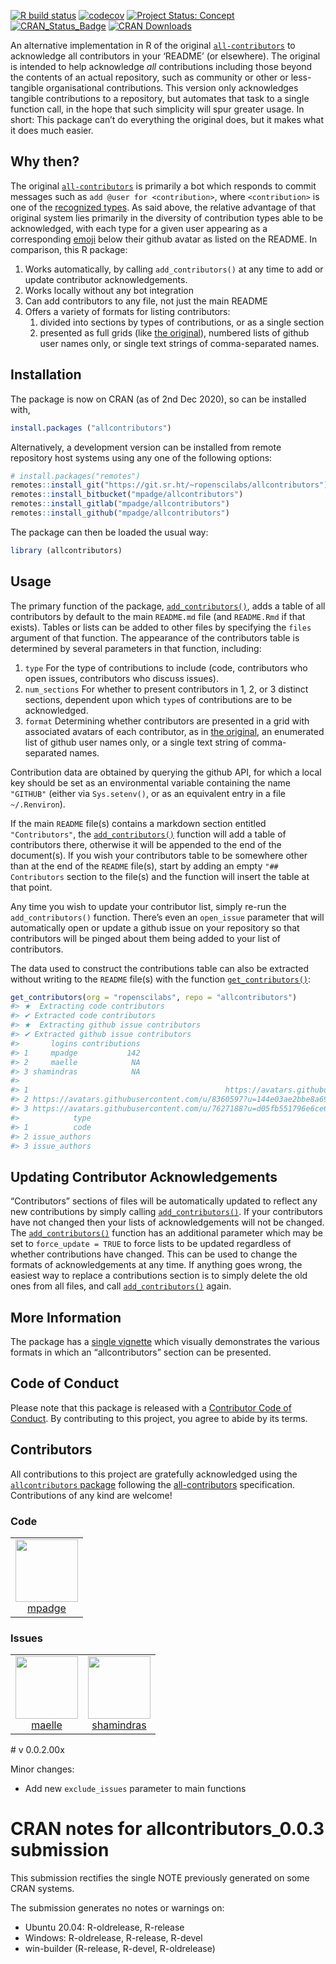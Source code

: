 <!-- README.md is generated from README.Rmd. Please edit that file -->
<!-- badges: start -->

[![R build
status](https://github.com/ropenscilabs/allcontributors/workflows/R-CMD-check/badge.svg)](https://github.com/ropenscilabs/allcontributors/actions?query=workflow%3AR-CMD-check)
[![codecov](https://codecov.io/gh/ropenscilabs/allcontributors/branch/master/graph/badge.svg)](https://codecov.io/gh/ropenscilabs/allcontributors)
[![Project Status:
Concept](https://www.repostatus.org/badges/latest/active.svg)](https://www.repostatus.org/#active)
[![CRAN_Status_Badge](https://www.r-pkg.org/badges/version/allcontributors)](https://cran.r-project.org/web/packages/allcontributors)
[![CRAN
Downloads](https://cranlogs.r-pkg.org/badges/grand-total/allcontributors?color=orange)](https://cran.r-project.org/package=allcontributors)
<!-- badges: end -->

An alternative implementation in R of the original
[`all-contributors`](https://allcontributors.org/) to acknowledge all
contributors in your ‘README’ (or elsewhere). The original is intended
to help acknowledge *all* contributions including those beyond the
contents of an actual repository, such as community or other or
less-tangible organisational contributions. This version only
acknowledges tangible contributions to a repository, but automates that
task to a single function call, in the hope that such simplicity will
spur greater usage. In short: This package can’t do everything the
original does, but it makes what it does much easier.

## Why then?

The original [`all-contributors`](https://allcontributors.org/) is
primarily a bot which responds to commit messages such as
`add @user for <contribution>`, where `<contribution>` is one of the
[recognized types](https://allcontributors.org/docs/en/emoji-key). As
said above, the relative advantage of that original system lies
primarily in the diversity of contribution types able to be
acknowledged, with each type for a given user appearing as a
corresponding [emoji](https://allcontributors.org/docs/en/emoji-key)
below their github avatar as listed on the README. In comparison, this R
package:

1.  Works automatically, by calling `add_contributors()` at any time to
    add or update contributor acknowledgements.
2.  Works locally without any bot integration
3.  Can add contributors to any file, not just the main README
4.  Offers a variety of formats for listing contributors:
    1.  divided into sections by types of contributions, or as a single
        section
    2.  presented as full grids (like [the
        original](https://github.com/all-contributors/all-contributors/blob/master/README.md#contributors-)),
        numbered lists of github user names only, or single text strings
        of comma-separated names.

## Installation

The package is now on CRAN (as of 2nd Dec 2020), so can be installed
with,

``` r
install.packages ("allcontributors")
```

Alternatively, a development version can be installed from remote
repository host systems using any one of the following options:

``` r
# install.packages("remotes")
remotes::install_git("https://git.sr.ht/~ropenscilabs/allcontributors")
remotes::install_bitbucket("mpadge/allcontributors")
remotes::install_gitlab("mpadge/allcontributors")
remotes::install_github("mpadge/allcontributors")
```

The package can then be loaded the usual way:

``` r
library (allcontributors)
```

## Usage

The primary function of the package,
[`add_contributors()`](https://ropenscilabs.github.io/allcontributors/reference/add_contributors.html),
adds a table of all contributors by default to the main `README.md` file
(and `README.Rmd` if that exists). Tables or lists can be added to other
files by specifying the `files` argument of that function. The
appearance of the contributors table is determined by several parameters
in that function, including:

1.  `type` For the type of contributions to include (code, contributors
    who open issues, contributors who discuss issues).
2.  `num_sections` For whether to present contributors in 1, 2, or 3
    distinct sections, dependent upon which `type`s of contributions are
    to be acknowledged.
3.  `format` Determining whether contributors are presented in a grid
    with associated avatars of each contributor, as in [the
    original](https://github.com/all-contributors/all-contributors/blob/master/README.md#contributors-),
    an enumerated list of github user names only, or a single text
    string of comma-separated names.

Contribution data are obtained by querying the github API, for which a
local key should be set as an environmental variable containing the name
`"GITHUB"` (either via `Sys.setenv()`, or as an equivalent entry in a
file `~/.Renviron`).

If the main `README` file(s) contains a markdown section entitled
`"Contributors"`, the
[`add_contributors()`](https://ropenscilabs.github.io/allcontributors/reference/add_contributors.html)
function will add a table of contributors there, otherwise it will be
appended to the end of the document(s). If you wish your contributors
table to be somewhere other than at the end of the `README` file(s),
start by adding an empty `"## Contributors` section to the file(s) and
the function will insert the table at that point.

Any time you wish to update your contributor list, simply re-run the
`add_contributors()` function. There’s even an `open_issue` parameter
that will automatically open or update a github issue on your repository
so that contributors will be pinged about them being added to your list
of contributors.

The data used to construct the contributions table can also be extracted
without writing to the `README` file(s) with the function
[`get_contributors()`](https://ropenscilabs.github.io/allcontributors/reference/get_contributors.html):

``` r
get_contributors(org = "ropenscilabs", repo = "allcontributors")
#> ★  Extracting code contributors
#> ✔ Extracted code contributors
#> ★  Extracting github issue contributors
#> ✔ Extracted github issue contributors
#>       logins contributions
#> 1     mpadge           142
#> 2     maelle            NA
#> 3 shamindras            NA
#>                                                                                           avatar
#> 1                                            https://avatars.githubusercontent.com/u/6697851?v=4
#> 2 https://avatars.githubusercontent.com/u/8360597?u=144e03ae2bbe8a69318cb0c6c3f647e25aec6763&v=4
#> 3 https://avatars.githubusercontent.com/u/7627188?u=d05fb551796e6ce6db64ae43cd8ce48a0217ef85&v=4
#>            type
#> 1          code
#> 2 issue_authors
#> 3 issue_authors
```

## Updating Contributor Acknowledgements

“Contributors” sections of files will be automatically updated to
reflect any new contributions by simply calling
[`add_contributors()`](https://ropenscilabs.github.io/allcontributors/reference/add_contributors.html).
If your contributors have not changed then your lists of
acknowledgements will not be changed. The
[`add_contributors()`](https://ropenscilabs.github.io/allcontributors/reference/add_contributors.html)
function has an additional parameter which may be set to
`force_update = TRUE` to force lists to be updated regardless of whether
contributions have changed. This can be used to change the formats of
acknowledgements at any time. If anything goes wrong, the easiest way to
replace a contributions section is to simply delete the old ones from
all files, and call
[`add_contributors()`](https://ropenscilabs.github.io/allcontributors/reference/add_contributors.html)
again.

## More Information

The package has a [single
vignette](https://ropenscilabs.github.io/allcontributors/articles/allcontributors.html)
which visually demonstrates the various formats in which an
“allcontributors” section can be presented.

## Code of Conduct

Please note that this package is released with a [Contributor Code of
Conduct](https://ropensci.org/code-of-conduct/). By contributing to this
project, you agree to abide by its terms.

## Contributors

<!-- ALL-CONTRIBUTORS-LIST:START - Do not remove or modify this section -->
<!-- prettier-ignore-start -->
<!-- markdownlint-disable -->

All contributions to this project are gratefully acknowledged using the
[`allcontributors`
package](https://github.com/ropenscilabs/allcontributors) following the
[all-contributors](https://allcontributors.org) specification.
Contributions of any kind are welcome!

### Code

<table>
<tr>
<td align="center">
<a href="https://github.com/mpadge">
<img src="https://avatars.githubusercontent.com/u/6697851?v=4" width="100px;" alt=""/>
</a><br>
<a href="https://github.com/ropenscilabs/allcontributors/commits?author=mpadge">mpadge</a>
</td>
</tr>
</table>

### Issues

<table>
<tr>
<td align="center">
<a href="https://github.com/maelle">
<img src="https://avatars.githubusercontent.com/u/8360597?u=144e03ae2bbe8a69318cb0c6c3f647e25aec6763&v=4" width="100px;" alt=""/>
</a><br>
<a href="https://github.com/ropenscilabs/allcontributors/issues?q=is%3Aissue+author%3Amaelle">maelle</a>
</td>
<td align="center">
<a href="https://github.com/shamindras">
<img src="https://avatars.githubusercontent.com/u/7627188?u=d05fb551796e6ce6db64ae43cd8ce48a0217ef85&v=4" width="100px;" alt=""/>
</a><br>
<a href="https://github.com/ropenscilabs/allcontributors/issues?q=is%3Aissue+author%3Ashamindras">shamindras</a>
</td>
</tr>
</table>
<!-- markdownlint-enable -->
<!-- prettier-ignore-end -->
<!-- ALL-CONTRIBUTORS-LIST:END -->
# v 0.0.2.00x

Minor changes:

- Add new `exclude_issues` parameter to main functions
# CRAN notes for allcontributors_0.0.3 submission

This submission rectifies the single NOTE previously generated on some CRAN systems.

The submission generates no notes or warnings on:

* Ubuntu 20.04: R-oldrelease, R-release
* Windows: R-oldrelease, R-release, R-devel
* win-builder (R-release, R-devel, R-oldrelease)
